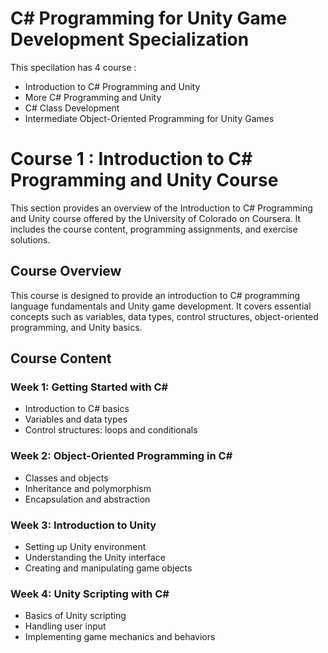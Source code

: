 # C# Programming for Unity Game Development Specialization
This specilation has 4 course :
- Introduction to C# Programming and Unity
- More C# Programming and Unity
- C# Class Development
- Intermediate Object-Oriented Programming for Unity Games
# Course 1 : Introduction to C# Programming and Unity Course

This section provides an overview of the Introduction to C# Programming and Unity course offered by the University of Colorado on Coursera. It includes the course content, programming assignments, and exercise solutions.

## Course Overview

This course is designed to provide an introduction to C# programming language fundamentals and Unity game development. It covers essential concepts such as variables, data types, control structures, object-oriented programming, and Unity basics.

## Course Content

### Week 1: Getting Started with C#

- Introduction to C# basics
- Variables and data types
- Control structures: loops and conditionals

### Week 2: Object-Oriented Programming in C#

- Classes and objects
- Inheritance and polymorphism
- Encapsulation and abstraction

### Week 3: Introduction to Unity

- Setting up Unity environment
- Understanding the Unity interface
- Creating and manipulating game objects

### Week 4: Unity Scripting with C#

- Basics of Unity scripting
- Handling user input
- Implementing game mechanics and behaviors
